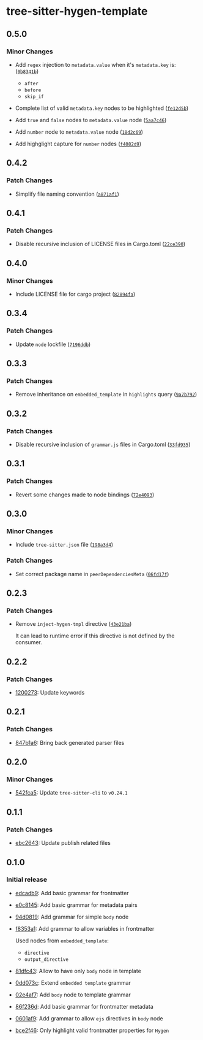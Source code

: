# tree-sitter-hygen-template

## 0.5.0

### Minor Changes

- Add `regex` injection to `metadata.value` when it's `metadata.key` is: ([`0b8341b`](https://github.com/Hdoc1509/tree-sitter-hygen-template/commit/0b8341b9a624a0fe55ecef2e77b33b78f830a416))

  - `after`
  - `before`
  - `skip_if`

- Complete list of valid `metadata.key` nodes to be highlighted ([`fe12d5b`](https://github.com/Hdoc1509/tree-sitter-hygen-template/commit/fe12d5bafcd7abcf9c8d40bea6c37df9a8d549cd))

- Add `true` and `false` nodes to `metadata.value` node ([`5aa7c46`](https://github.com/Hdoc1509/tree-sitter-hygen-template/commit/5aa7c46924a93882b22c944761cff6344c1bff59))

- Add `number` node to `metadata.value` node ([`18d2c69`](https://github.com/Hdoc1509/tree-sitter-hygen-template/commit/18d2c69c154dd1c134b5c3e04273339cde1f0bb3))

- Add highglight capture for `number` nodes ([`f4082d9`](https://github.com/Hdoc1509/tree-sitter-hygen-template/commit/f4082d9ea81ec21c529df311642ad7ec467914ff))

## 0.4.2

### Patch Changes

- Simplify file naming convention ([`a871af1`](https://github.com/Hdoc1509/tree-sitter-hygen-template/commit/a871af11e50777823e442b552d760e3c92f9dd91))

## 0.4.1

### Patch Changes

- Disable recursive inclusion of LICENSE files in Cargo.toml ([`22ce390`](https://github.com/Hdoc1509/tree-sitter-hygen-template/commit/22ce390eee85ad33af2cb21a8cab2ffae7adb522))

## 0.4.0

### Minor Changes

- Include LICENSE file for cargo project ([`82894fa`](https://github.com/Hdoc1509/tree-sitter-hygen-template/commit/82894fa568656650aff429b6c8d2e01d74861902))

## 0.3.4

### Patch Changes

- Update `node` lockfile ([`7196ddb`](https://github.com/Hdoc1509/tree-sitter-hygen-template/commit/7196ddb0d11f36eca183df09a5bd192d585af12f))

## 0.3.3

### Patch Changes

- Remove inheritance on `embedded_template` in `highlights` query ([`9a7b792`](https://github.com/Hdoc1509/tree-sitter-hygen-template/commit/9a7b7924f64246f5cfcff9d9657fa299ce2a8371))

## 0.3.2

### Patch Changes

- Disable recursive inclusion of `grammar.js` files in Cargo.toml ([`33fd935`](https://github.com/Hdoc1509/tree-sitter-hygen-template/commit/33fd93546035de8eb45ad4fd85113503b64b336c))

## 0.3.1

### Patch Changes

- Revert some changes made to node bindings ([`72e4093`](https://github.com/Hdoc1509/tree-sitter-hygen-template/commit/72e409362e94a31d9ed92a4e2008b5b5eb8d98a8))

## 0.3.0

### Minor Changes

- Include `tree-sitter.json` file ([`198a3d4`](https://github.com/Hdoc1509/tree-sitter-hygen-template/commit/198a3d461a91f040316abbbbc422bd690e118d5e))

### Patch Changes

- Set correct package name in `peerDependenciesMeta` ([`06fd17f`](https://github.com/Hdoc1509/tree-sitter-hygen-template/commit/06fd17f5b996900fb5048887d20a870dab37d06d))

## 0.2.3

### Patch Changes

- Remove `inject-hygen-tmpl` directive ([`43e21ba`](https://github.com/Hdoc1509/tree-sitter-hygen-template/commit/43e21ba950265be9c1f085de54c22d4100791328))

  It can lead to runtime error if this directive is not defined by the consumer.

## 0.2.2

### Patch Changes

- [1200273](https://github.com/Hdoc1509/tree-sitter-hygen-template/commit/1200273ec9c6dcbed0987ce2bff49dcae09479fa): Update keywords

## 0.2.1

### Patch Changes

- [847b1a6](https://github.com/Hdoc1509/tree-sitter-hygen-template/commit/847b1a620c426547047a5dda8f55b78fbb832188): Bring back generated parser files

## 0.2.0

### Minor Changes

- [542fca5](https://github.com/Hdoc1509/tree-sitter-hygen-template/commit/542fca56dd2554b53662f9501bf3d202dd0a83ca): Update `tree-sitter-cli` to `v0.24.1`

## 0.1.1

### Patch Changes

- [ebc2643](https://github.com/Hdoc1509/tree-sitter-hygen-template/commit/ebc264354a93311ca59c857d70ba1e39eb10218b): Update publish related files

## 0.1.0

### Initial release

- [edcadb9](https://github.com/Hdoc1509/tree-sitter-hygen-template/commit/edcadb9383d4895871648808b358963c498f401f): Add basic grammar for frontmatter
- [e0c8145](https://github.com/Hdoc1509/tree-sitter-hygen-template/commit/e0c8145b3e9c8d560940b8ce6694673ba3f87629): Add basic grammar for metadata pairs
- [94d0819](https://github.com/Hdoc1509/tree-sitter-hygen-template/commit/94d0819b47b0ea3a538225381ed94809b3380209): Add grammar for simple `body` node
- [f8353a1](https://github.com/Hdoc1509/tree-sitter-hygen-template/commit/f8353a148adc02747c19eb548563e69029ce269f): Add grammar to allow variables in frontmatter

  Used nodes from `embedded_template`:

  - `directive`
  - `output_directive`

- [81dfc43](https://github.com/Hdoc1509/tree-sitter-hygen-template/commit/81dfc438d4bf8e43551b6ca7b0d1d0645b56b2e7): Allow to have only `body` node in template
- [0dd073c](https://github.com/Hdoc1509/tree-sitter-hygen-template/commit/0dd073cd72431305fcf3a18108895360c575a3f8): Extend `embedded template` grammar
- [02e4af7](https://github.com/Hdoc1509/tree-sitter-hygen-template/commit/02e4af770e7694fa0a11b225cd9b640b0399d7b5): Add `body` node to template grammar
- [86f236d](https://github.com/Hdoc1509/tree-sitter-hygen-template/commit/86f236d069f015380d1bda55c0ef514add07851b): Add basic grammar for frontmatter metadata
- [0601af9](https://github.com/Hdoc1509/tree-sitter-hygen-template/commit/0601af9aa90170cceafc1d4c3f624e1eb85e0015): Add grammar to allow `ejs` directives in `body` node
- [bce2f46](https://github.com/Hdoc1509/tree-sitter-hygen-template/commit/bce2f463fac2089500d0f9df37a8c56b74e22a2d): Only highlight valid frontmatter properties for `Hygen`
